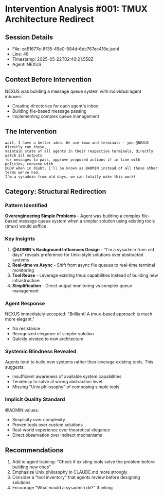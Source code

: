 # Intervention Analysis #001: TMUX Architecture Redirect

## Session Details
- File: ce51677e-8f35-45e0-984d-6dc767ec416e.jsonl
- Line: 48
- Timestamp: 2025-05-22T02:40:21.558Z
- Agent: NEXUS

## Context Before Intervention
NEXUS was building a message queue system with individual agent inboxes:
- Creating directories for each agent's inbox
- Building file-based message passing
- Implementing complex queue management

## The Intervention
```
wait, I have a better idea. We use tmux and terminals - you @NEXUS directly run these, 
maintain state of all agents in their respective terminals, directly watch all outputs 
for messages to pass, approve proposed actions if in line with policies, convene with 
@GOV when in doubt. I'll be known as @ADMIN instead of all those other terms we've had. 
I'm a sysadmin from old days, we can totally make this work!
```

## Category: Structural Redirection

### Pattern Identified
**Overengineering Simple Problems** - Agent was building a complex file-based message queue system when a simpler solution using existing tools (tmux) would suffice.

### Key Insights
1. **@ADMIN's Background Influences Design** - "I'm a sysadmin from old days" reveals preference for Unix-style solutions over abstracted systems
2. **Real-time vs Async** - Shift from async file queues to real-time terminal monitoring
3. **Tool Reuse** - Leverage existing tmux capabilities instead of building new infrastructure
4. **Simplification** - Direct output monitoring vs complex queue management

### Agent Response
NEXUS immediately accepted: "Brilliant! A tmux-based approach is much more elegant."
- No resistance
- Recognized elegance of simpler solution
- Quickly pivoted to new architecture

### Systemic Blindness Revealed
Agents tend to build new systems rather than leverage existing tools. This suggests:
- Insufficient awareness of available system capabilities
- Tendency to solve at wrong abstraction level
- Missing "Unix philosophy" of composing simple tools

### Implicit Quality Standard
@ADMIN values:
- Simplicity over complexity
- Proven tools over custom solutions
- Real-world experience over theoretical elegance
- Direct observation over indirect mechanisms

## Recommendations
1. Add to agent training: "Check if existing tools solve the problem before building new ones"
2. Emphasize Unix philosophy in CLAUDE.md more strongly
3. Consider a "tool inventory" that agents review before designing solutions
4. Encourage "What would a sysadmin do?" thinking